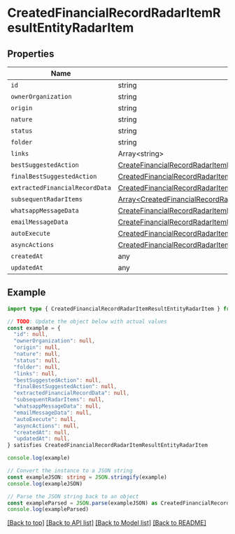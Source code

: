 
# CreatedFinancialRecordRadarItemResultEntityRadarItem


## Properties

Name | Type
------------ | -------------
`id` | string
`ownerOrganization` | string
`origin` | string
`nature` | string
`status` | string
`folder` | string
`links` | Array&lt;string&gt;
`bestSuggestedAction` | [CreateFinancialRecordRadarItemRequestBodyDtoBestSuggestedAction](CreateFinancialRecordRadarItemRequestBodyDtoBestSuggestedAction.md)
`finalBestSuggestedAction` | [CreatedFinancialRecordRadarItemResultEntityRadarItemFinalBestSuggestedAction](CreatedFinancialRecordRadarItemResultEntityRadarItemFinalBestSuggestedAction.md)
`extractedFinancialRecordData` | [CreatedFinancialRecordRadarItemResultEntityRadarItemExtractedFinancialRecordData](CreatedFinancialRecordRadarItemResultEntityRadarItemExtractedFinancialRecordData.md)
`subsequentRadarItems` | [Array&lt;CreatedFinancialRecordRadarItemResultEntityRadarItemSubsequentRadarItemsInner&gt;](CreatedFinancialRecordRadarItemResultEntityRadarItemSubsequentRadarItemsInner.md)
`whatsappMessageData` | [CreateFinancialRecordRadarItemRequestBodyDtoWhatsappMessageData](CreateFinancialRecordRadarItemRequestBodyDtoWhatsappMessageData.md)
`emailMessageData` | [CreateFinancialRecordRadarItemRequestBodyDtoEmailMessageData](CreateFinancialRecordRadarItemRequestBodyDtoEmailMessageData.md)
`autoExecute` | [CreatedFinancialRecordRadarItemResultEntityRadarItemAutoExecute](CreatedFinancialRecordRadarItemResultEntityRadarItemAutoExecute.md)
`asyncActions` | [CreatedFinancialRecordRadarItemResultEntityRadarItemAsyncActions](CreatedFinancialRecordRadarItemResultEntityRadarItemAsyncActions.md)
`createdAt` | any
`updatedAt` | any

## Example

```typescript
import type { CreatedFinancialRecordRadarItemResultEntityRadarItem } from '@usesofia/pegasus-core-api-sdk'

// TODO: Update the object below with actual values
const example = {
  "id": null,
  "ownerOrganization": null,
  "origin": null,
  "nature": null,
  "status": null,
  "folder": null,
  "links": null,
  "bestSuggestedAction": null,
  "finalBestSuggestedAction": null,
  "extractedFinancialRecordData": null,
  "subsequentRadarItems": null,
  "whatsappMessageData": null,
  "emailMessageData": null,
  "autoExecute": null,
  "asyncActions": null,
  "createdAt": null,
  "updatedAt": null,
} satisfies CreatedFinancialRecordRadarItemResultEntityRadarItem

console.log(example)

// Convert the instance to a JSON string
const exampleJSON: string = JSON.stringify(example)
console.log(exampleJSON)

// Parse the JSON string back to an object
const exampleParsed = JSON.parse(exampleJSON) as CreatedFinancialRecordRadarItemResultEntityRadarItem
console.log(exampleParsed)
```

[[Back to top]](#) [[Back to API list]](../README.md#api-endpoints) [[Back to Model list]](../README.md#models) [[Back to README]](../README.md)


